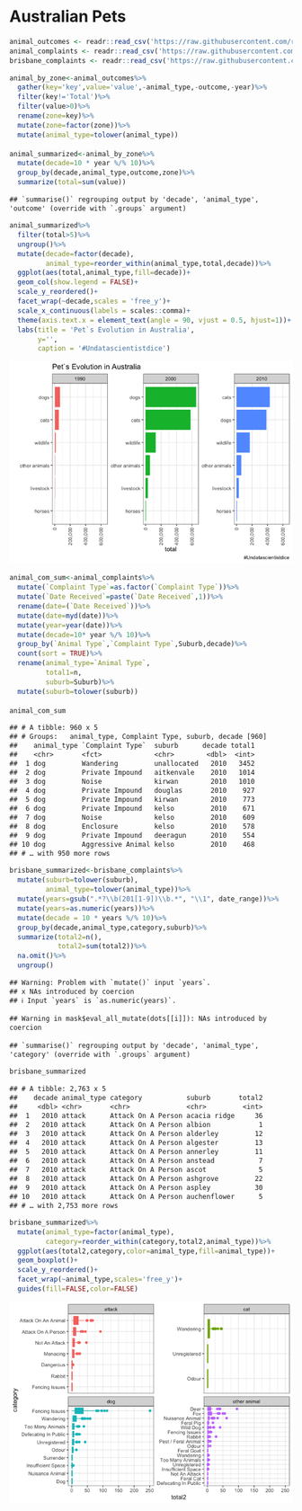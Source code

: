 Australian Pets
================

``` r
animal_outcomes <- readr::read_csv('https://raw.githubusercontent.com/rfordatascience/tidytuesday/master/data/2020/2020-07-21/animal_outcomes.csv')
animal_complaints <- readr::read_csv('https://raw.githubusercontent.com/rfordatascience/tidytuesday/master/data/2020/2020-07-21/animal_complaints.csv')
brisbane_complaints <- readr::read_csv('https://raw.githubusercontent.com/rfordatascience/tidytuesday/master/data/2020/2020-07-21/brisbane_complaints.csv')
```

``` r
animal_by_zone<-animal_outcomes%>%
  gather(key='key',value='value',-animal_type,-outcome,-year)%>%
  filter(key!='Total')%>%
  filter(value>0)%>%
  rename(zone=key)%>%
  mutate(zone=factor(zone))%>%
  mutate(animal_type=tolower(animal_type))

animal_summarized<-animal_by_zone%>%
  mutate(decade=10 * year %/% 10)%>%
  group_by(decade,animal_type,outcome,zone)%>%
  summarize(total=sum(value))
```

    ## `summarise()` regrouping output by 'decade', 'animal_type', 'outcome' (override with `.groups` argument)

``` r
animal_summarized%>%
  filter(total>5)%>%
  ungroup()%>%
  mutate(decade=factor(decade),
         animal_type=reorder_within(animal_type,total,decade))%>%
  ggplot(aes(total,animal_type,fill=decade))+
  geom_col(show.legend = FALSE)+
  scale_y_reordered()+
  facet_wrap(~decade,scales = 'free_y')+
  scale_x_continuous(labels = scales::comma)+
  theme(axis.text.x = element_text(angle = 90, vjust = 0.5, hjust=1))+
  labs(title = 'Pet`s Evolution in Australia',
       y='',
       caption = '#Undatascientistdice')
```

![](Australian-Pets_files/figure-gfm/unnamed-chunk-3-1.png)<!-- -->

``` r
animal_com_sum<-animal_complaints%>%
  mutate(`Complaint Type`=as.factor(`Complaint Type`))%>%
  mutate(`Date Received`=paste(`Date Received`,1))%>%
  rename(date=(`Date Received`))%>%
  mutate(date=myd(date))%>%
  mutate(year=year(date))%>%
  mutate(decade=10* year %/% 10)%>%
  group_by(`Animal Type`,`Complaint Type`,Suburb,decade)%>%
  count(sort = TRUE)%>%
  rename(animal_type=`Animal Type`,
         total1=n,
         suburb=Suburb)%>%
  mutate(suburb=tolower(suburb))

animal_com_sum
```

    ## # A tibble: 960 x 5
    ## # Groups:   animal_type, Complaint Type, suburb, decade [960]
    ##    animal_type `Complaint Type`  suburb      decade total1
    ##    <chr>       <fct>             <chr>        <dbl>  <int>
    ##  1 dog         Wandering         unallocated   2010   3452
    ##  2 dog         Private Impound   aitkenvale    2010   1014
    ##  3 dog         Noise             kirwan        2010   1010
    ##  4 dog         Private Impound   douglas       2010    927
    ##  5 dog         Private Impound   kirwan        2010    773
    ##  6 dog         Private Impound   kelso         2010    671
    ##  7 dog         Noise             kelso         2010    609
    ##  8 dog         Enclosure         kelso         2010    578
    ##  9 dog         Private Impound   deeragun      2010    554
    ## 10 dog         Aggressive Animal kelso         2010    468
    ## # … with 950 more rows

``` r
brisbane_summarized<-brisbane_complaints%>%
  mutate(suburb=tolower(suburb),
         animal_type=tolower(animal_type))%>%
  mutate(years=gsub(".*?\\b(201[1-9])\\b.*", "\\1", date_range))%>%
  mutate(years=as.numeric(years))%>%
  mutate(decade = 10 * years %/% 10)%>%
  group_by(decade,animal_type,category,suburb)%>%
  summarize(total2=n(),
            total2=sum(total2))%>%
  na.omit()%>%
  ungroup()
```

    ## Warning: Problem with `mutate()` input `years`.
    ## x NAs introduced by coercion
    ## ℹ Input `years` is `as.numeric(years)`.

    ## Warning in mask$eval_all_mutate(dots[[i]]): NAs introduced by coercion

    ## `summarise()` regrouping output by 'decade', 'animal_type', 'category' (override with `.groups` argument)

``` r
brisbane_summarized
```

    ## # A tibble: 2,763 x 5
    ##    decade animal_type category           suburb       total2
    ##     <dbl> <chr>       <chr>              <chr>         <int>
    ##  1   2010 attack      Attack On A Person acacia ridge     36
    ##  2   2010 attack      Attack On A Person albion            1
    ##  3   2010 attack      Attack On A Person alderley         12
    ##  4   2010 attack      Attack On A Person algester         13
    ##  5   2010 attack      Attack On A Person annerley         11
    ##  6   2010 attack      Attack On A Person anstead           7
    ##  7   2010 attack      Attack On A Person ascot             5
    ##  8   2010 attack      Attack On A Person ashgrove         22
    ##  9   2010 attack      Attack On A Person aspley           30
    ## 10   2010 attack      Attack On A Person auchenflower      5
    ## # … with 2,753 more rows

``` r
brisbane_summarized%>%
  mutate(animal_type=factor(animal_type),
         category=reorder_within(category,total2,animal_type))%>%
  ggplot(aes(total2,category,color=animal_type,fill=animal_type))+
  geom_boxplot()+
  scale_y_reordered()+
  facet_wrap(~animal_type,scales='free_y')+
  guides(fill=FALSE,color=FALSE)
```

![](Australian-Pets_files/figure-gfm/unnamed-chunk-6-1.png)<!-- -->

